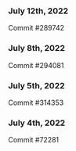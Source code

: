 ### July 12th, 2022

Commit #289742

### July 8th, 2022

Commit #294081

### July 5th, 2022

Commit #314353


### July 4th, 2022

Commit #72281
